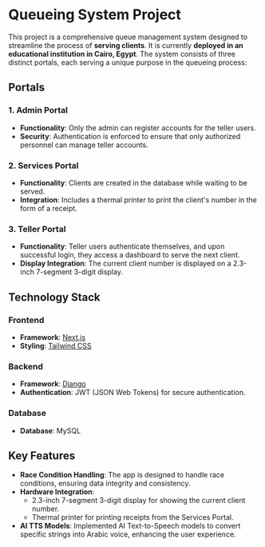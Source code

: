 # Queueing System Project

This project is a comprehensive queue management system designed to streamline the process of **serving clients**. It is currently **deployed in an educational institution in Cairo, Egypt**. The system consists of three distinct portals, each serving a unique purpose in the queueing process:

## Portals

### 1. Admin Portal
- **Functionality**: Only the admin can register accounts for the teller users.
- **Security**: Authentication is enforced to ensure that only authorized personnel can manage teller accounts.

### 2. Services Portal
- **Functionality**: Clients are created in the database while waiting to be served.
- **Integration**: Includes a thermal printer to print the client's number in the form of a receipt.

### 3. Teller Portal
- **Functionality**: Teller users authenticate themselves, and upon successful login, they access a dashboard to serve the next client.
- **Display Integration**: The current client number is displayed on a 2.3-inch 7-segment 3-digit display.

## Technology Stack

### Frontend
- **Framework**: [Next.js](https://nextjs.org/)
- **Styling**: [Tailwind CSS](https://tailwindcss.com/)

### Backend
- **Framework**: [Django](https://www.djangoproject.com/)
- **Authentication**: JWT (JSON Web Tokens) for secure authentication.

### Database
- **Database**: MySQL

## Key Features
- **Race Condition Handling**: The app is designed to handle race conditions, ensuring data integrity and consistency.
- **Hardware Integration**: 
  - 2.3-inch 7-segment 3-digit display for showing the current client number.
  - Thermal printer for printing receipts from the Services Portal.
- **AI TTS Models**: Implemented AI Text-to-Speech models to convert specific strings into Arabic voice, enhancing the user experience.
